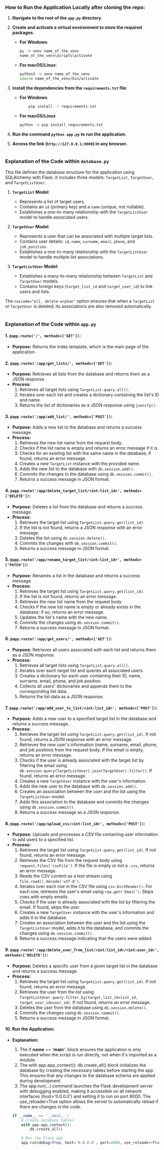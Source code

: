 ### How to Run the Application Locally after cloning the repo:

1. **Navigate to the root of the `app.py` directory**.
2. **Create and activate a virtual environment to store the required packages**:
   
   - **For Windows**:
     ```bash
     py -m venv name_of_the_venv
     name_of_the_venv\Scripts\activate
     ```

   - **For macOS/Linux**:
     ```bash
     python3 -m venv name_of_the_venv
     source name_of_the_venv/bin/activate
     ```

3. **Install the dependencies from the `requirements.txt` file**:

   
    - **For Windows**:
        ```bash
            pip install -r requirements.txt
        ```

    
    - **For macOS/Linux**
         ```bash
         python -m pip install requirements.txt
         ```
4. **Run the command `python app.py` to run the application.**
5. **Access the link (`http://127.0.0.1:8000`) in any browser.**
<br></br>


### Explanation of the Code within `database.py`

This file defines the database structure for the application using SQLAlchemy with Flask. 
It includes three models: `TargetList`, `TargetUser`, and `TargetListUser`.

1. **`TargetList` Model**:
   - Represents a list of target users.
   - Contains an `id` (primary key) and a `name` (unique, not nullable).
   - Establishes a one-to-many relationship with the `TargetListUser` model to handle associated users.

2. **`TargetUser` Model**:
   - Represents a user that can be associated with multiple target lists.
   - Contains user details: `id`, `name`, `surname`, `email`, `phone`, and `job_position`.
   - Establishes a one-to-many relationship with the `TargetListUser` model to handle multiple list associations.

3. **`TargetListUser` Model**:
   - Establishes a many-to-many relationship between `TargetList` and `TargetUser` models.
   - Contains foreign keys (`target_list_id` and `target_user_id`) to link users and lists.

The `cascade="all, delete-orphan"` option ensures that when a `TargetList` or `TargetUser` is deleted, its associations are also removed automatically.
<br></br>


### Explanation of the Code within `app.py`

#### 1. `@app.route('/', methods=['GET'])`:
- **Purpose:** Returns the index template, which is the main page of the application.

#### 2. `@app.route('/app/get_lists/', methods=['GET'])`:
- **Purpose:** Retrieves all lists from the database and returns them as a JSON response.
- **Process:**
    1. Retrieves all target lists using `TargetList.query.all()`.
    2. Iterates over each list and creates a dictionary containing the list's ID and name.
    3. Returns the list of dictionaries as a JSON response using `jsonify()`.

#### 3. `@app.route('/app/add_list/', methods=['POST'])`:
- **Purpose:** Adds a new list to the database and returns a success message.
- **Process:**
    1. Retrieves the new list name from the request body.
    2. Checks if the list name is empty and returns an error message if it is.
    3. Checks for an existing list with the same name in the database; if found, returns an error message.
    4. Creates a new `TargetList` instance with the provided name.
    5. Adds the new list to the database with `db.session.add()`.
    6. Commits the changes to the database using `db.session.commit()`.
    7. Returns a success message in JSON format.

#### 4. `@app.route('/app/delete_target_list/<int:list_id>', methods=['DELETE'])`:
- **Purpose:** Deletes a list from the database and returns a success message.
- **Process:**
    1. Retrieves the target list using `TargetList.query.get(list_id)`.
    2. If the list is not found, returns a JSON response with an error message.
    3. Deletes the list using `db.session.delete()`.
    4. Commits the changes with `db.session.commit()`.
    5. Returns a success message in JSON format.

#### 5. `@app.route('/app/rename_target_list/<int:list_id>', methods=['PATCH'])`:
- **Purpose:** Renames a list in the database and returns a success message.
- **Process:**
    1. Retrieves the target list using `TargetList.query.get(list_id)`.
    2. If the list is not found, returns an error message.
    3. Retrieves the new list name from the request body.
    4. Checks if the new list name is empty or already exists in the database; if so, returns an error message.
    5. Updates the list's name with the new name.
    6. Commits the changes using `db.session.commit()`.
    7. Returns a success message in JSON format.

#### 6. `@app.route('/app/get_users/', methods=['GET'])`:
- **Purpose:** Retrieves all users associated with each list and returns them as a JSON response.
- **Process:**
    1. Retrieves all target lists using `TargetList.query.all()`.
    2. Iterates over each target list and queries all associated users.
    3. Creates a dictionary for each user containing their ID, name, surname, email, phone, and job position.
    4. Collects all users' dictionaries and appends them to the corresponding list data.
    5. Returns the list data as a JSON response.

#### 7. `@app.route('/app/add_user_to_list/<int:list_id>', methods=['POST'])`:
- **Purpose:** Adds a new user to a specified target list in the database and returns a success message.
- **Process:**
    1. Retrieves the target list using `TargetList.query.get(list_id)`. If not found, returns a JSON response with an error message.
    2. Retrieves the new user's information (name, surname, email, phone, and job position) from the request body. If the email is empty, returns an error message.
    3. Checks if the user is already associated with the target list by filtering the email using `db.session.query(TargetListUser).join(TargetUser).filter()`. If found, returns an error message.
    4. Creates a new `TargetUser` instance with the user's information.
    5. Adds the new user to the database with `db.session.add()`.
    6. Creates an association between the user and the list using the `TargetListUser` model.
    7. Adds this association to the database and commits the changes using `db.session.commit()`.
    8. Returns a success message as a JSON response.

#### 8. `@app.route('/app/upload_csv/<int:list_id>', methods=['POST'])`:
- **Purpose:** Uploads and processes a CSV file containing user information to add users to a specified list.
- **Process:**
    1. Retrieves the target list using `TargetList.query.get(list_id)`. If not found, returns an error message.
    2. Retrieves the CSV file from the request body using `request.files['csvFile']`. If the file is empty or not a `.csv`, returns an error message.
    3. Reads the CSV content as a text stream using `file.read().decode('utf-8')`.
    4. Iterates over each row in the CSV file using `csv.DictReader()`. For each row, retrieves the user's email using `row.get('Email')`. Skips rows with empty emails.
    5. Checks if the user is already associated with the list by filtering the email. If found, skips the user.
    6. Creates a new `TargetUser` instance with the user's information and adds it to the database.
    7. Creates an association between the user and the list using the `TargetListUser` model, adds it to the database, and commits the changes using `db.session.commit()`.
    8. Returns a success message indicating that the users were added.

#### 9. `@app.route('/app/delete_user_from_list/<int:list_id>/<int:user_id>', methods=['DELETE'])`:
- **Purpose:** Deletes a specific user from a given target list in the database and returns a success message.
- **Process:**
    1. Retrieves the target list using `TargetList.query.get(list_id)`. If not found, returns an error message.
    2. Retrieves the user from the list using `TargetListUser.query.filter_by(target_list_id=list_id, target_user_id=user_id)`. If not found, returns an error message.
    3. Deletes the user from the database using `db.session.delete()`.
    4. Commits the changes using `db.session.commit()`.
    5. Returns a success message in JSON format.


#### 10. Run the Application:
-  **Explanation:** 
    1. The if __name__ == '__main__': block ensures the application is only executed when the script is run directly,
    not when it's imported as a module.
    2. The with app.app_context(): db.create_all() block initializes the database by creating the necessary tables before starting the app. This ensures that any changes to the database schema are applied during development.
    3. The app.run(...) command launches the Flask development server with debugging enabled, making it accessible on all network interfaces (host='0.0.0.0') and setting it to run on port 8000. The use_reloader=True option allows the server to automatically reload if there are changes in the code.


    ```python
    if __name__ == '__main__':
        # Create database tables
        with app.app_context():
            db.create_all()
    
        # Run the Flask app
        app.run(debug=True, host='0.0.0.0', port=8000, use_reloader=True)


